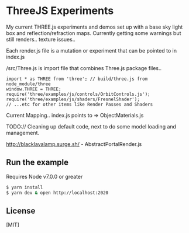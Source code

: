 # ThreeJS Experiments

  My current THREE.js experiments and demos set up with a base sky light box and reflection/refraction maps. Currently getting some warnings but still renders.. texture issues..

  Each render.js file is a mutation or experiment that can be pointed to in index.js

  /src/Three.js is import file that combines Three.js package files..

  ```
  import * as THREE from 'three'; // build/three.js from node_module/three
  window.THREE = THREE;
  require('three/examples/js/controls/OrbitControls.js');
  require('three/examples/js/shaders/FresnelShader');
  // ...etc for other items like Render Passes and Shaders
  ```

  Current Mapping..
  index.js points to => ObjectMaterials.js


  TODO:// Cleaning up default code, next to do some model loading and management.

  http://blacklavalamp.surge.sh/ - AbstractPortalRender.js


## Run the example
  Requires Node v7.0.0 or greater

```bash
$ yarn install
$ yarn dev & open http://localhost:2020
```

## License

[MIT]
